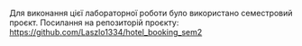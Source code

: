  Для виконання цієї лабораторної роботи було використано семестровий проєкт. Посилання на репозиторій проєкту: https://github.com/Laszlo1334/hotel_booking_sem2

